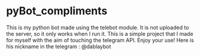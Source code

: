 # pyBot_compliments
         
           
This is my python bot made using the telebot module.
It is not uploaded to the server, so it only works when I run it.
This is a simple project that I made for myself with the aim of touching the telegram API.
Enjoy your use!
Here is his nickname in the telegram : @dablaybot
